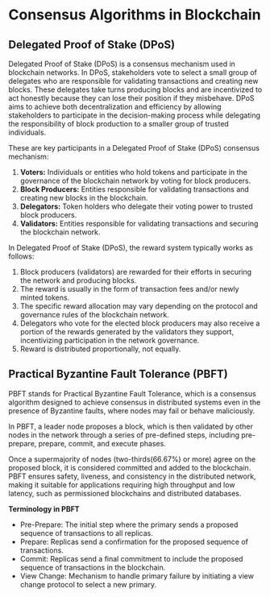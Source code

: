 # Consensus Algorithms in Blockchain

## Delegated Proof of Stake (DPoS)
Delegated Proof of Stake (DPoS) is a consensus mechanism used in blockchain networks. In DPoS, stakeholders vote to select a small group of delegates who are responsible for validating transactions and creating new blocks. These delegates take turns producing blocks and are incentivized to act honestly because they can lose their position if they misbehave. DPoS aims to achieve both decentralization and efficiency by allowing stakeholders to participate in the decision-making process while delegating the responsibility of block production to a smaller group of trusted individuals.

These are key participants in a Delegated Proof of Stake (DPoS) consensus mechanism:

1. **Voters:** Individuals or entities who hold tokens and participate in the governance of the blockchain network by voting for block producers.
2. **Block Producers:** Entities responsible for validating transactions and creating new blocks in the blockchain.
3. **Delegators:** Token holders who delegate their voting power to trusted block producers.
4. **Validators:** Entities responsible for validating transactions and securing the blockchain network.

In Delegated Proof of Stake (DPoS), the reward system typically works as follows:

1. Block producers (validators) are rewarded for their efforts in securing the network and producing blocks.
2. The reward is usually in the form of transaction fees and/or newly minted tokens.
3. The specific reward allocation may vary depending on the protocol and governance rules of the blockchain network.
4. Delegators who vote for the elected block producers may also receive a portion of the rewards generated by the validators they support, incentivizing participation in the network governance.
5. Reward is distributed proportionally, not equally.

## Practical Byzantine Fault Tolerance (PBFT)
PBFT stands for Practical Byzantine Fault Tolerance, which is a consensus algorithm designed to achieve consensus in distributed systems even in the presence of Byzantine faults, where nodes may fail or behave maliciously.

In PBFT, a leader node proposes a block, which is then validated by other nodes in the network through a series of pre-defined steps, including pre-prepare, prepare, commit, and execute phases.

Once a supermajority of nodes (two-thirds(66.67%) or more) agree on the proposed block, it is considered committed and added to the blockchain. PBFT ensures safety, liveness, and consistency in the distributed network, making it suitable for applications requiring high throughput and low latency, such as permissioned blockchains and distributed databases.

**Terminology in PBFT**
- Pre-Prepare: The initial step where the primary sends a proposed sequence of transactions to all replicas.
- Prepare: Replicas send a confirmation for the proposed sequence of transactions.
- Commit: Replicas send a final commitment to include the proposed sequence of transactions in the blockchain.
- View Change: Mechanism to handle primary failure by initiating a view change protocol to select a new primary.


